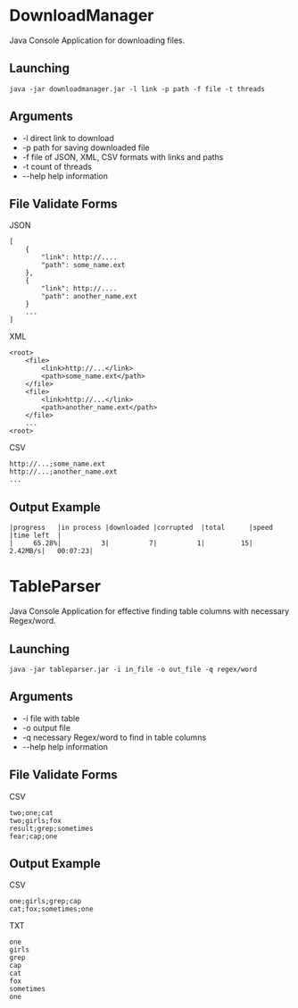 DownloadManager
=======

Java Console Application for downloading files.

Launching
--------
```
java -jar downloadmanager.jar -l link -p path -f file -t threads
```

Arguments
--------

* -l direct link to download
* -p path for saving downloaded file
* -f file of JSON, XML, CSV formats with links and paths
* -t count of threads
* --help help information

File Validate Forms
--------
JSON
```
[
    {
        "link": http://....
        "path": some_name.ext
    },
    {
        "link": http://....
        "path": another_name.ext
    }
    ...
]
```
XML
```
<root>
    <file>
        <link>http://...</link>
        <path>some_name.ext</path>
    </file>
    <file>
        <link>http://...</link>
        <path>another_name.ext</path>
    </file>
    ...
<root>
```
CSV
```
http://...;some_name.ext
http://...;another_name.ext
...
```

Output Example
--------------
```
|progress   |in process |downloaded |corrupted  |total      |speed      |time left  |
|     65.28%|          3|          7|          1|         15|   2.42MB/s|   00:07:23|
```

TableParser
=======

Java Console Application for effective finding table columns with necessary Regex/word.

Launching
--------
```
java -jar tableparser.jar -i in_file -o out_file -q regex/word
```

Arguments
--------

* -i file with table
* -o output file
* -q necessary Regex/word to find in table columns
* --help help information

File Validate Forms
--------
CSV
```
two;one;cat
two;girls;fox
result;grep;sometimes
fear;cap;one
```

Output Example
--------------
CSV
```
one;girls;grep;cap
cat;fox;sometimes;one
```
TXT
```
one
girls
grep
cap
cat
fox
sometimes
one
```

